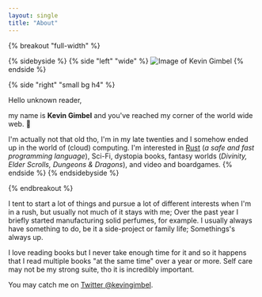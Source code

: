 ```yaml
---
layout: single
title: "About"
---
```


{% breakout "full-width" %}

{% sidebyside %}
{% side "left" "wide" %}
<img src="/assets/img/kevin-avatar.jpg" title="Image of Kevin Gimbel" class="img--fancy-border">
{% endside %}

{% side "right" "small bg h4" %}

Hello unknown reader,

my name is **Kevin Gimbel** and you've reached my corner of the world wide web. 👴

I'm actually not that old tho, I'm in my late twenties and I somehow ended up in the world of (cloud) computing. I'm interested in [Rust](https://rust-lang.org) (_a safe and fast programming language_), Sci-Fi, dystopia books, fantasy worlds (_Divinity, Elder Scrolls, Dungeons & Dragons_), and video and boardgames.
{% endside %}
{% endsidebyside %}

{% endbreakout %}


I tent to start a lot of things and pursue a lot of different interests when I'm in a rush, but usually not much of it stays with me; Over the past year I briefly started manufacturing solid perfumes, for example. I usually always have something to do, be it a side-project or family life; Somethings's always up.

I love reading books but I never take enough time for it and so it happens that I read multiple books "at the same time" over a year or more. Self care may not be my strong suite, tho it is incredibly important.

You may catch me on [Twitter @kevingimbel](https://twitter.com/kevingimbel).